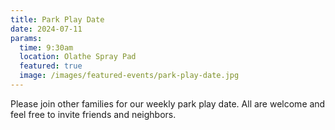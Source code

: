 ```yaml
---
title: Park Play Date
date: 2024-07-11
params:
  time: 9:30am
  location: Olathe Spray Pad
  featured: true
  image: /images/featured-events/park-play-date.jpg
---
```


Please join other families for our weekly park play date. All are welcome and feel free to invite friends and neighbors.

<!--more-->
